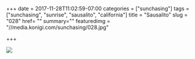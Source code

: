 +++
date = 2017-11-28T11:02:59-07:00
categories = ["sunchasing"]
tags = ["sunchasing", "sunrise", "sausalito", "california"]
title = "Sausalito"
slug = "028"
href= ""
summary=""
featuredimg = "//media.konigi.com/sunchasing/028.jpg"

+++

<img src="//media.konigi.com/sunchasing/028.jpg" />
